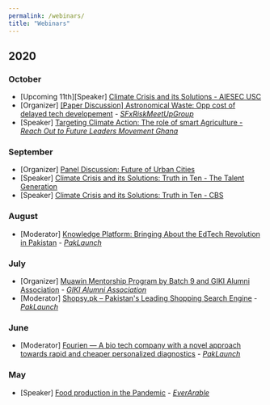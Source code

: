 ```yaml
---
permalink: /webinars/
title: "Webinars"
---
```


## 2020
### October
- [Upcoming 11th][Speaker] [Climate Crisis and its Solutions - AIESEC USC][12]
- [Organizer] [[Paper Discussion] Astronomical Waste: Opp cost of delayed tech developement][13] - [*SFxRiskMeetUpGroup*][15]
- [Speaker] [Targeting Climate Action: The role of smart Agriculture - *Reach Out to Future Leaders Movement Ghana*][14]

### September
- [Organizer] [Panel Discussion: Future of Urban Cities][11]
- [Speaker] [Climate Crisis and its Solutions: Truth in Ten - The Talent Generation][9]
- [Speaker] [Climate Crisis and its Solutions: Truth in Ten - CBS][10]

### August
- [Moderator] [Knowledge Platform: Bringing About the EdTech Revolution in Pakistan][8] - [*PakLaunch*][4]

### July
- [Organizer] [Muawin Mentorship Program by Batch 9 and GIKI Alumni Association][6]  - [*GIKI Alumni Association*][7]
- [Moderator] [Shopsy.pk – Pakistan's Leading Shopping Search Engine][5] - [*PakLaunch*][4]

### June
- [Moderator] [Fourien — A bio tech company with a novel approach towards rapid and cheaper personalized diagnostics][3] - [*PakLaunch*][4]

### May
- [Speaker] [Food production in the Pandemic][1] - [*EverArable*][2]



[1]: <https://www.meetup.com/noisebridge/events/270651919/>
[2]: <https://everarable.com/>

[3]: <https://www.youtube.com/watch?v=7zrfZJ-WL7A>
[4]: <https://paklaunch.com/videos/>

[5]: <https://www.youtube.com/watch?v=RIhioGA1VA4&feature=youtu.be>

[6]: <https://www.youtube.com/watch?v=6Ctqfv20Zq4&feature=youtu.be>
[7]: <https://gikialumni.org/mentorship/>

[8]: <https://www.youtube.com/watch?v=JLfJUy6WvhM&feature=emb_title>

[9]: <https://rayyanzahid.com/climate-crisis-presentation-ztkg/>
[10]: <https://rayyanzahid.com/climate-crisis-presentation-cbs/>

[11]: <https://rayyanzahid.com/future-of-cities/>

[12]: <https://rayyanzahid.com/USC-24/>

[13]: <https://rayyanzahid.com/Astronomical-waste/>
[14]: <https://rayyanzahid.com/ROFLM/>
[15]: <https://www.meetup.com/sf-x-risks>
